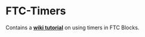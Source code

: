 # FTC-Timers
Contains a [**wiki tutorial**](https://github.com/WestsideRobotics/FTC-Timers/wiki) on using timers in FTC Blocks.
